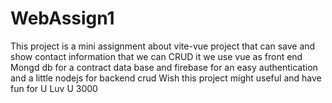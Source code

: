 # WebAssign1
This project is a mini assignment about vite-vue project that can save and show contact information that we can CRUD it 
we use vue as front end
Mongd db for a contract data base
and firebase for an easy authentication
and a little nodejs for backend crud
Wish this project might useful and have fun for U
Luv U 3000
